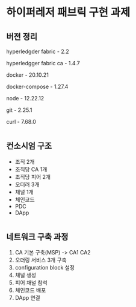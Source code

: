 # 하이퍼레저 패브릭 구현 과제
## 버전 정리

hyperledgder fabric - 2.2

hyperledgger fabric ca -  1.4.7

docker - 20.10.21

docker-compose - 1.27.4

node - 12.22.12

git  - 2.25.1

curl - 7.68.0

#
## 컨소시엄 구조
- 조직 2개
- 조직당 CA 1개
- 조직당 피어 2개
- 오더러 3개
- 채널 1개
- 체인코드
- PDC
- DApp

#
## 네트워크 구축 과정
1. CA 기본 구축(MSP) -> CA1 CA2
2. 오더링 서비스 3개 구축
3. configuration block 설정
4. 채널 생성
5. 피어 채널 참석
6. 체인코드 배포
7. DApp 연결